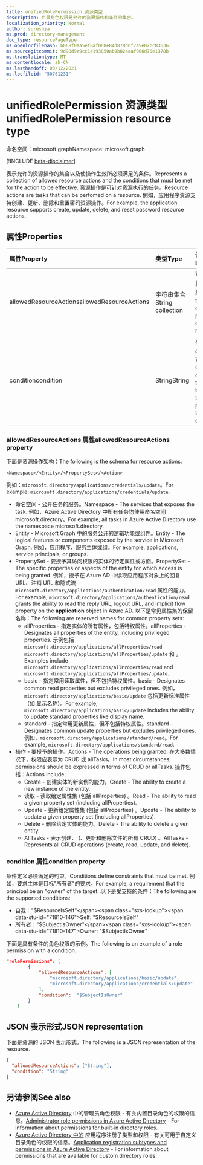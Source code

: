 ```yaml
---
title: unifiedRolePermission 资源类型
description: 目录角色权限是允许的资源操作和条件的集合。
localization_priority: Normal
author: sureshja
ms.prod: directory-management
doc_type: resourcePageType
ms.openlocfilehash: b068f0aa5ef8af008e84d878d0f7a5e02bc83636
ms.sourcegitcommit: 9d98d9e9cc1e193850ab9b82aaaf906d70e1378b
ms.translationtype: MT
ms.contentlocale: zh-CN
ms.lasthandoff: 03/12/2021
ms.locfileid: "50761231"
---
```

# <a name="unifiedrolepermission-resource-type"></a><span data-ttu-id="71810-103">unifiedRolePermission 资源类型</span><span class="sxs-lookup"><span data-stu-id="71810-103">unifiedRolePermission resource type</span></span>

<span data-ttu-id="71810-104">命名空间：microsoft.graph</span><span class="sxs-lookup"><span data-stu-id="71810-104">Namespace: microsoft.graph</span></span>

[!INCLUDE [beta-disclaimer](../../includes/beta-disclaimer.md)]

<span data-ttu-id="71810-105">表示允许的资源操作的集合以及使操作生效所必须满足的条件。</span><span class="sxs-lookup"><span data-stu-id="71810-105">Represents a collection of allowed resource actions and the conditions that must be met for the action to be effective.</span></span> <span data-ttu-id="71810-106">资源操作是可针对资源执行的任务。</span><span class="sxs-lookup"><span data-stu-id="71810-106">Resource actions are tasks that can be perfomed on a resource.</span></span> <span data-ttu-id="71810-107">例如，应用程序资源支持创建、更新、删除和重置密码资源操作。</span><span class="sxs-lookup"><span data-stu-id="71810-107">For example, the application resource supports create, update, delete, and reset password resource actions.</span></span>

## <a name="properties"></a><span data-ttu-id="71810-108">属性</span><span class="sxs-lookup"><span data-stu-id="71810-108">Properties</span></span>

| <span data-ttu-id="71810-109">属性</span><span class="sxs-lookup"><span data-stu-id="71810-109">Property</span></span>     | <span data-ttu-id="71810-110">类型</span><span class="sxs-lookup"><span data-stu-id="71810-110">Type</span></span>        | <span data-ttu-id="71810-111">说明</span><span class="sxs-lookup"><span data-stu-id="71810-111">Description</span></span> |
|:-------------|:------------|:------------|
|<span data-ttu-id="71810-112">allowedResourceActions</span><span class="sxs-lookup"><span data-stu-id="71810-112">allowedResourceActions</span></span>|<span data-ttu-id="71810-113">字符串集合</span><span class="sxs-lookup"><span data-stu-id="71810-113">String collection</span></span>| <span data-ttu-id="71810-114">可在资源上执行的任务集。</span><span class="sxs-lookup"><span data-stu-id="71810-114">Set of tasks that can be performed on a resource.</span></span> |
|<span data-ttu-id="71810-115">condition</span><span class="sxs-lookup"><span data-stu-id="71810-115">condition</span></span>|<span data-ttu-id="71810-116">String</span><span class="sxs-lookup"><span data-stu-id="71810-116">String</span></span>| <span data-ttu-id="71810-117">权限生效所必须满足的可选约束。</span><span class="sxs-lookup"><span data-stu-id="71810-117">Optional constraints that must be met for the permission to be effective.</span></span> |

### <a name="allowedresourceactions-property"></a><span data-ttu-id="71810-118">allowedResourceActions 属性</span><span class="sxs-lookup"><span data-stu-id="71810-118">allowedResourceActions property</span></span>

<span data-ttu-id="71810-119">下面是资源操作架构：</span><span class="sxs-lookup"><span data-stu-id="71810-119">The following is the schema for resource actions:</span></span> 

```
<Namespace>/<Entity>/<PropertySet>/<Action>  
```
<span data-ttu-id="71810-120">例如：`microsoft.directory/applications/credentials/update`。</span><span class="sxs-lookup"><span data-stu-id="71810-120">For example: `microsoft.directory/applications/credentials/update`.</span></span>  

- <span data-ttu-id="71810-121">命名空间 - 公开任务的服务。</span><span class="sxs-lookup"><span data-stu-id="71810-121">Namespace - The services that exposes the task.</span></span> <span data-ttu-id="71810-122">例如，Azure Active Directory 中所有任务均使用命名空间 microsoft.directory。</span><span class="sxs-lookup"><span data-stu-id="71810-122">For example, all tasks in Azure Active Directory use the namespace microsoft.directory.</span></span>  
- <span data-ttu-id="71810-123">Entity - Microsoft Graph 中的服务公开的逻辑功能或组件。</span><span class="sxs-lookup"><span data-stu-id="71810-123">Entity - The logical features or components exposed by the service in Microsoft Graph.</span></span> <span data-ttu-id="71810-124">例如，应用程序、服务主体或组。</span><span class="sxs-lookup"><span data-stu-id="71810-124">For example, applications, service principals, or groups.</span></span>
- <span data-ttu-id="71810-125">PropertySet - 要授予其访问权限的实体的特定属性或方面。</span><span class="sxs-lookup"><span data-stu-id="71810-125">PropertySet - The specific properties or aspects of the entity for which access is being granted.</span></span> <span data-ttu-id="71810-126">例如，授予在 Azure AD 中读取应用程序对象上的回复 URL、注销 URL 和隐式流 `microsoft.directory/applications/authentication/read` 属性的能力。 </span><span class="sxs-lookup"><span data-stu-id="71810-126">For example, `microsoft.directory/applications/authentication/read` grants the ability to read the reply URL, logout URL, and implicit flow property on the **application** object in Azure AD.</span></span> <span data-ttu-id="71810-127">以下是常见属性集的保留名称：</span><span class="sxs-lookup"><span data-stu-id="71810-127">The following are reserved names for common property sets:</span></span>  
  - <span data-ttu-id="71810-128">allProperties - 指定实体的所有属性，包括特权属性。</span><span class="sxs-lookup"><span data-stu-id="71810-128">allProperties - Designates all properties of the entity, including privileged properties.</span></span> <span data-ttu-id="71810-129">示例包括 `microsoft.directory/applications/allProperties/read` `microsoft.directory/applications/allProperties/update` 和 。</span><span class="sxs-lookup"><span data-stu-id="71810-129">Examples include `microsoft.directory/applications/allProperties/read` and `microsoft.directory/applications/allProperties/update`.</span></span>
  - <span data-ttu-id="71810-130">basic - 指定常用读取属性，但不包括特权属性。</span><span class="sxs-lookup"><span data-stu-id="71810-130">basic - Designates common read properties but excludes privileged ones.</span></span> <span data-ttu-id="71810-131">例如， `microsoft.directory/applications/basic/update` 包括更新标准属性（如 显示名称）。</span><span class="sxs-lookup"><span data-stu-id="71810-131">For example, `microsoft.directory/applications/basic/update` includes the ability to update standard properties like display name.</span></span>
  - <span data-ttu-id="71810-132">standard - 指定常用更新属性，但不包括特权属性。</span><span class="sxs-lookup"><span data-stu-id="71810-132">standard - Designates common update properties but excludes privileged ones.</span></span> <span data-ttu-id="71810-133">例如，`microsoft.directory/applications/standard/read`。</span><span class="sxs-lookup"><span data-stu-id="71810-133">For example, `microsoft.directory/applications/standard/read`.</span></span>
- <span data-ttu-id="71810-134">操作 - 要授予的操作。</span><span class="sxs-lookup"><span data-stu-id="71810-134">Actions - The operations being granted.</span></span> <span data-ttu-id="71810-135">在大多数情况下，权限应表示为 CRUD 或 allTasks。</span><span class="sxs-lookup"><span data-stu-id="71810-135">In most circumstances, permissions should be expressed in terms of CRUD or allTasks.</span></span> <span data-ttu-id="71810-136">操作包括：</span><span class="sxs-lookup"><span data-stu-id="71810-136">Actions include:</span></span>
  - <span data-ttu-id="71810-137">Create - 创建实体的新实例的能力。</span><span class="sxs-lookup"><span data-stu-id="71810-137">Create - The ability to create a new instance of the entity.</span></span>
  - <span data-ttu-id="71810-138">读取 - 读取给定属性集 (包括 allProperties) 。</span><span class="sxs-lookup"><span data-stu-id="71810-138">Read - The ability to read a given property set (including allProperties).</span></span>
  - <span data-ttu-id="71810-139">Update - 更新给定属性集 (包括 allProperties) 。</span><span class="sxs-lookup"><span data-stu-id="71810-139">Update - The ability to update a given property set (including allProperties).</span></span>
  - <span data-ttu-id="71810-140">Delete - 删除给定实体的能力。</span><span class="sxs-lookup"><span data-stu-id="71810-140">Delete - The ability to delete a given entity.</span></span>
  - <span data-ttu-id="71810-141">AllTasks - 表示创建、 (、更新和删除文件的所有 CRUD) 。</span><span class="sxs-lookup"><span data-stu-id="71810-141">AllTasks - Represents all CRUD operations (create, read, update, and delete).</span></span> 

### <a name="condition-property"></a><span data-ttu-id="71810-142">condition 属性</span><span class="sxs-lookup"><span data-stu-id="71810-142">condition property</span></span>
<span data-ttu-id="71810-143">条件定义必须满足的约束。</span><span class="sxs-lookup"><span data-stu-id="71810-143">Conditions define constraints that must be met.</span></span> <span data-ttu-id="71810-144">例如，要求主体是目标"所有者"的要求。</span><span class="sxs-lookup"><span data-stu-id="71810-144">For example, a requirement that the principal be an "owner" of the target.</span></span> <span data-ttu-id="71810-145">以下是受支持的条件：</span><span class="sxs-lookup"><span data-stu-id="71810-145">The following are the supported conditions:</span></span>

- <span data-ttu-id="71810-146">自我："$ResourceIsSelf"</span><span class="sxs-lookup"><span data-stu-id="71810-146">Self: "$ResourceIsSelf"</span></span>
- <span data-ttu-id="71810-147">所有者："$SubjectIsOwner"</span><span class="sxs-lookup"><span data-stu-id="71810-147">Owner: "$SubjectIsOwner"</span></span>

<span data-ttu-id="71810-148">下面是具有条件的角色权限的示例。</span><span class="sxs-lookup"><span data-stu-id="71810-148">The following is an example of a role permission with a condition.</span></span>

```json
"rolePermissions": [
        {
            "allowedResourceActions": [
                "microsoft.directory/applications/basic/update",
                "microsoft.directory/applications/credentials/update"
            ],
            "condition":  "$SubjectIsOwner"
        }
    ]

```

## <a name="json-representation"></a><span data-ttu-id="71810-149">JSON 表示形式</span><span class="sxs-lookup"><span data-stu-id="71810-149">JSON representation</span></span>

<span data-ttu-id="71810-150">下面是资源的 JSON 表示形式。</span><span class="sxs-lookup"><span data-stu-id="71810-150">The following is a JSON representation of the resource.</span></span>

<!-- {
  "blockType": "resource",
  "optionalProperties": [

  ],
  "@odata.type": "microsoft.graph.unifiedRolePermission",
  "baseType": null
}-->

```json
{
  "allowedResourceActions": ["String"],
  "condition": "String"
}
```
## <a name="see-also"></a><span data-ttu-id="71810-151">另请参阅</span><span class="sxs-lookup"><span data-stu-id="71810-151">See also</span></span>

- <span data-ttu-id="71810-152">[Azure Active Directory](/azure/active-directory/users-groups-roles/directory-assign-admin-roles) 中的管理员角色权限 - 有关内置目录角色的权限的信息。</span><span class="sxs-lookup"><span data-stu-id="71810-152">[Administrator role permissions in Azure Active Directory](/azure/active-directory/users-groups-roles/directory-assign-admin-roles) - For information about permissions for built-in directory roles.</span></span>
- <span data-ttu-id="71810-153">[Azure Active Directory 中的](/azure/active-directory/users-groups-roles/roles-custom-available-permissions) 应用程序注册子类型和权限 - 有关可用于自定义目录角色的权限的信息。</span><span class="sxs-lookup"><span data-stu-id="71810-153">[Application registration subtypes and permissions in Azure Active Directory](/azure/active-directory/users-groups-roles/roles-custom-available-permissions) -  For information about permissions that are available for custom directory roles.</span></span> 

<!-- uuid: 16cd6b66-4b1a-43a1-adaf-3a886856ed98
2019-02-04 14:57:30 UTC -->
<!-- {
  "type": "#page.annotation",
  "description": "unifiedRolePermission resource",
  "keywords": "",
  "section": "documentation",
  "tocPath": ""
}-->
